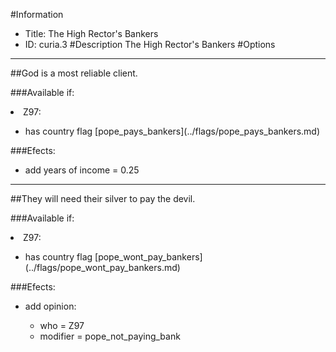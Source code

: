 #Information
 - Title: The High Rector's Bankers
 - ID: curia.3
#Description
The High Rector's Bankers
#Options

___
##God is a most reliable client.

###Available if:
<li>Z97:</li><ul><li>has country flag [pope_pays_bankers](../flags/pope_pays_bankers.md)</li></ul>

###Efects:<ul><li>add years of income = 0.25</li></ul>

___
##They will need their silver to pay the devil.

###Available if:
<li>Z97:</li><ul><li>has country flag [pope_wont_pay_bankers](../flags/pope_wont_pay_bankers.md)</li></ul>

###Efects:<ul><li>add opinion:</li><ul><li>who = Z97</li><li>modifier = pope_not_paying_bank</li></ul></ul>
